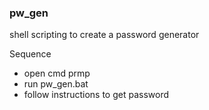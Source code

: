 ### pw_gen
shell scripting to create a password generator

Sequence
- open cmd prmp
- run pw_gen.bat
- follow instructions to get password
